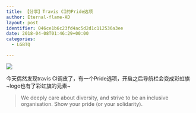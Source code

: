 ```yaml
---
title: 【分享】Travis CI的Pride选项
author: Eternal-flame-AD
layout: post
identifier: 046ce1b6c23fd4ac5d2d1c112536a3ee
date: 2018-04-08T01:46:29+00:00
categories:
  - LGBTQ

---
```

![](/images/TIM截图20180408094152-1920x941.jpg)

今天偶然发现travis CI调皮了，有一个Pride选项，开启之后导航栏会变成彩虹旗~logo也有了彩虹旗的元素~

> We deeply care about diversity, and strive to be an inclusive organisation. Show your pride (or your solidarity).